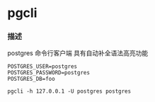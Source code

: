 # pgcli

### 描述
postgres 命令行客户端
具有自动补全语法高亮功能

```shell
POSTGRES_USER=postgres
POSTGRES_PASSWORD=postgres
POSTGRES_DB=foo

pgcli -h 127.0.0.1 -U postgres postgres
```
